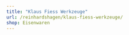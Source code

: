 ```yaml
---
title: "Klaus Fiess Werkzeuge"
url: /reinhardshagen/klaus-fiess-werkzeuge/
shop: Eisenwaren
---
```

